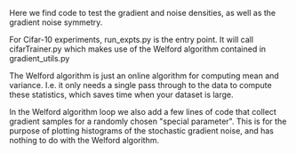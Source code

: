 Here we find code to test the gradient and noise densities, as well as the gradient noise symmetry.

For Cifar-10 experiments, run_expts.py is the entry point.
It will call cifarTrainer.py which makes use of the Welford algorithm contained in gradient_utils.py

The Welford algorithm is just an online algorithm for computing mean and variance. I.e. it only needs a single pass through to the data to compute these statistics, which saves time when your dataset is large.

In the Welford algorithm loop we also add a few lines of code that collect gradient samples for a randomly chosen "special parameter". This is for the purpose of plotting histograms of the stochastic gradient noise, and has nothing to do with the Welford algorithm.
